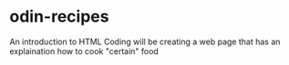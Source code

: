 # odin-recipes
An introduction to HTML Coding
will be creating a web page that has an explaination how to cook "certain" food 